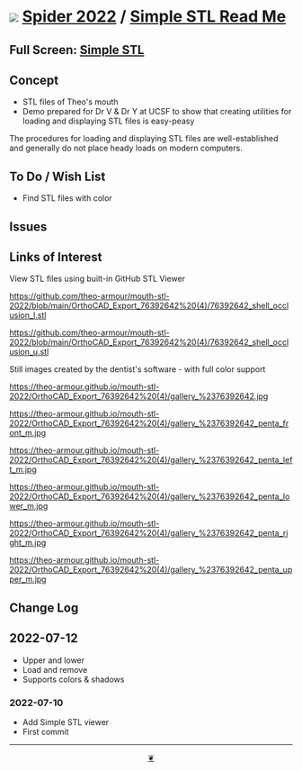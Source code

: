 # [![](https://pushme-pullyou.github.io/tootoo-2022/assets/icons/mark-github.svg )](https://github.com/ladybug-tools/spider-2022/ "Source code on GitHub" ) [Spider 2022]( https://ladybug-tools.github.io/spider-2022/ "Home page" ) / [Simple STL Read Me]( https://ladybug-tools.github.io/spider-2022/#cookbook/simple-stl/README.md)


<!--@@@
<div class=iframe-resize ><iframe src=https://ladybug.tools/spider-2022/cookbook/simple-stl/ height=100% width=100% ></iframe></div>
_Simple STL in a resizable window. One finger to rotate. Two to zoom._
@@@-->

## Full Screen: [Simple STL]( https://ladybug.tools/spider-2022/cookbook/simple-stl/ )


## Concept

* STL files of Theo's mouth
* Demo prepared for Dr V & Dr Y at UCSF to show that creating utilities for loading and displaying STL files is easy-peasy

The procedures for loading and displaying STL files are well-established and generally do not place heady loads on modern computers.


## To Do / Wish List

* Find STL files with color

## Issues


## Links of Interest


View STL files using built-in GitHub STL Viewer

https://github.com/theo-armour/mouth-stl-2022/blob/main/OrthoCAD_Export_76392642%20(4)/76392642_shell_occlusion_l.stl

https://github.com/theo-armour/mouth-stl-2022/blob/main/OrthoCAD_Export_76392642%20(4)/76392642_shell_occlusion_u.stl

Still images created by the dentist's software - with full color support

https://theo-armour.github.io/mouth-stl-2022/OrthoCAD_Export_76392642%20(4)/gallery_%2376392642.jpg

https://theo-armour.github.io/mouth-stl-2022/OrthoCAD_Export_76392642%20(4)/gallery_%2376392642_penta_front_m.jpg

https://theo-armour.github.io/mouth-stl-2022/OrthoCAD_Export_76392642%20(4)/gallery_%2376392642_penta_left_m.jpg

https://theo-armour.github.io/mouth-stl-2022/OrthoCAD_Export_76392642%20(4)/gallery_%2376392642_penta_lower_m.jpg

https://theo-armour.github.io/mouth-stl-2022/OrthoCAD_Export_76392642%20(4)/gallery_%2376392642_penta_right_m.jpg

https://theo-armour.github.io/mouth-stl-2022/OrthoCAD_Export_76392642%20(4)/gallery_%2376392642_penta_upper_m.jpg



## Change Log

## 2022-07-12

* Upper and lower
* Load and remove
* Supports colors & shadows

### 2022-07-10

* Add Simple STL viewer
* First commit


***

<center title="Hello! Click me to go up to the top" ><a class=aDingbat href=javascript:window.scrollTo(0,0);> ❦ </a></center>
